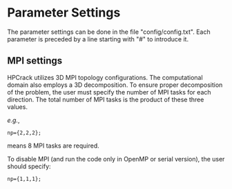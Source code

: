 # Parameter Settings 
The parameter settings can be done in the file "config/config.txt". Each parameter is preceded by a line starting with "#" to introduce it.

## MPI settings
HPCrack utilizes 3D MPI topology configurations. The computational domain also employs a 3D decomposition. To ensure proper decomposition of the problem, the user must specify the number of MPI tasks for each direction. The total number of MPI tasks is the product of these three values.

*e.g.*, 
```
np={2,2,2};
```
means 8 MPI tasks are required. 

To disable MPI (and run the code only in OpenMP or serial version), the user should specify:
```
np={1,1,1};
```


